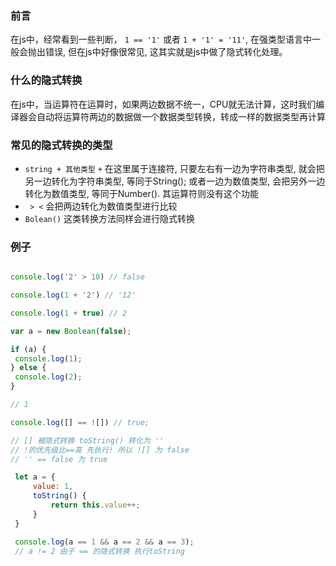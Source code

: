 ### 前言
  在js中，经常看到一些判断， ``` 1 == '1' ``` 或者 ``` 1 + '1' = '11' ```, 在强类型语言中一般会抛出错误, 但在js中好像很常见, 这其实就是js中做了隐式转化处理。
  
### 什么的隐式转换
   在js中，当运算符在运算时，如果两边数据不统一，CPU就无法计算，这时我们编译器会自动将运算符两边的数据做一个数据类型转换，转成一样的数据类型再计算
   
### 常见的隐式转换的类型
  -  ```string + 其他类型``` ```+``` 在这里属于连接符, 只要左右有一边为字符串类型, 就会把另一边转化为字符串类型, 等同于String(); 或者一边为数值类型, 会把另外一边转化为数值类型, 等同于Number(). 其运算符则没有这个功能
  - ``` > <``` 会把两边转化为数值类型进行比较
  -  ``` Bolean() ``` 这类转换方法同样会进行隐式转换
  
### 例子
 ```js
 
 console.log('2' > 10) // false
 
 console.log(1 + '2') // '12'
 
 console.log(1 + true) // 2
 
 var a = new Boolean(false);
 
 if (a) {
  console.log(1);
 } else {
  console.log(2);
 }
 
 // 1
 
 console.log([] == ![]) // true;
 
 // [] 被隐式转换 toString() 转化为 ''
 // !的优先级比==高 先执行! 所以 ![] 为 false
 // '' == false 为 true
 
  let a = {
      value: 1,
      toString() {
          return this.value++;
      }
  }

  console.log(a == 1 && a == 2 && a == 3);
  // a != 2 由于 == 的隐式转换 执行toString
 
 ```
